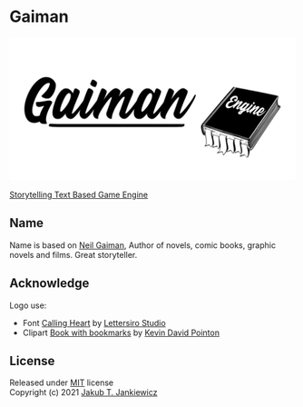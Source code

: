 # Gaiman

![Gaiman Text based advanture games engine](assets/banner.svg)

[Storytelling Text Based Game Engine](https://github.com/jcubic/gaiman)

## Name

Name is based on [Neil Gaiman](https://en.wikipedia.org/wiki/Neil_Gaiman),
Author of novels, comic books, graphic novels and films. Great storyteller.

## Acknowledge

Logo use:

* Font [Calling Heart](https://www.dafont.com/calling-heart.font)
  by [Lettersiro Studio](https://www.dafont.com/lettersiro-studio.d7440)
* Clipart [Book with bookmarks](https://openclipart.org/detail/280709/book-with-bookmarks)
  by [Kevin David Pointon](https://openclipart.org/artist/Firkin)

## License

Released under [MIT](http://opensource.org/licenses/MIT) license<br/>
Copyright (c) 2021 [Jakub T. Jankiewicz](https://jcubic.pl/me)
